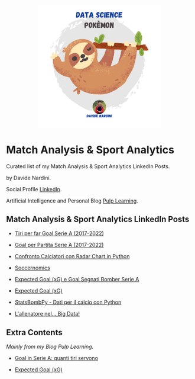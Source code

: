 <p align="center" width="100%">
    <img width="66%" src="https://raw.githubusercontent.com/dnardini16/DataSciencePokemon/main/logo.png"> 
</p>


# Match Analysis & Sport Analytics

Curated list of my Match Analysis & Sport Analytics LinkedIn Posts.

by Davide Nardini.

Social Profile [LinkedIn](https://www.linkedin.com/in/davide-nardini).

Artificial Intelligence and Personal Blog [Pulp Learning](https://pulplearning.altervista.org).

## Match Analysis & Sport Analytics LinkedIn Posts

* [Tiri per far Goal Serie A (2017-2022)](https://www.linkedin.com/posts/davide-nardini_calcio-goal-matchanalysis-activity-7068839632909611008-D678)

* [Goal per Partita Serie A (2017-2022)](https://www.linkedin.com/posts/davide-nardini_stats-calcio-matchanalysis-activity-7067748705243734016-tlvG)

* [Confronto Calciatori con Radar Chart in Python](https://www.linkedin.com/posts/davide-nardini_python-datavisualization-football-activity-7066661123738976256-DuHl)

* [Soccernomics](https://www.linkedin.com/posts/davide-nardini_bigdata-dataanalysis-football-activity-7066310826298609665-eb3I)

* [Expected Goal (xG) e Goal Segnati Bomber Serie A](https://www.linkedin.com/posts/davide-nardini_expectedgoal-matchanalysis-calcio-activity-7065213113775570944-7yVo)

* [Expected Goal (xG)](https://www.linkedin.com/pulse/expected-goal-xg-davide-nardini)

* [StatsBombPy - Dati per il calcio con Python](https://www.linkedin.com/posts/davide-nardini_datascience-analytics-python-activity-7064134441496944640-8v9x)

* [L'allenatore nel... Big Data!](https://www.linkedin.com/posts/davide-nardini_datascience-machinelearning-football-activity-7063770313381003264-YzOO)

## Extra Contents

*Mainly from my Blog Pulp Learning.*

* [Goal in Serie A: quanti tiri servono](https://pulplearning.altervista.org/goal-in-serie-a-quanti-tiri-servono/)

* [Expected Goal (xG)](https://pulplearning.altervista.org/expected-goal-xg/)